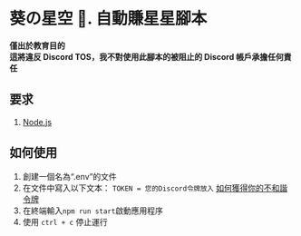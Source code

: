 # 葵の星空 🌃. 自動賺星星腳本

**僅出於教育目的**
<br>
**這將違反 Discord TOS，我不對使用此腳本的被阻止的 Discord 帳戶承擔任何責任**

## 要求

1. [Node.js](https://nodejs.org/en/download/)

## 如何使用

1. 創建一個名為“.env”的文件
2. 在文件中寫入以下文本：
   `TOKEN = 您的Discord令牌放入`
   [如何獲得你的不和諧令牌](https://friendguide.net/zh-hant/%E5%A6%82%E4%BD%95%E6%89%BE%E5%88%B0%E6%82%A8%E7%9A%84-discord-%E4%BB%A4%E7%89%8C)
3. 在終端輸入`npm run start`啟動應用程序
4. 使用 `ctrl + c` 停止運行
